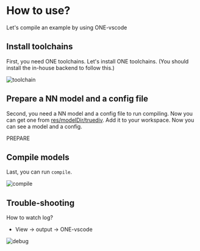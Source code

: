 # How to use?

Let's compile an example by using ONE-vscode

## Install toolchains

First, you need ONE toolchains. Let's install ONE toolchains. (You should install the in-house backend to follow this.)

![toolchain](https://user-images.githubusercontent.com/7223627/172834540-945ed5f9-82b0-4388-bd46-4ea10587d701.gif)

## Prepare a NN model and a config file

Second, you need a NN model and a config file to run compiling. Now you can get one from [res/modelDir/truediv](../res/modelDir/truediv/). Add it to your workspace. Now you can see a model and a config.

PREPARE

## Compile models

Last, you can run `compile`.

![compile](https://user-images.githubusercontent.com/10216715/174796457-4dae4a77-04e1-4e5c-9453-77ebfb65182a.gif)

## Trouble-shooting

How to watch log?
- View -> output -> ONE-vscode

![debug](https://user-images.githubusercontent.com/10216715/174795531-9868f1e0-25ab-4ae3-bf65-fe8385a7ba76.gif)
